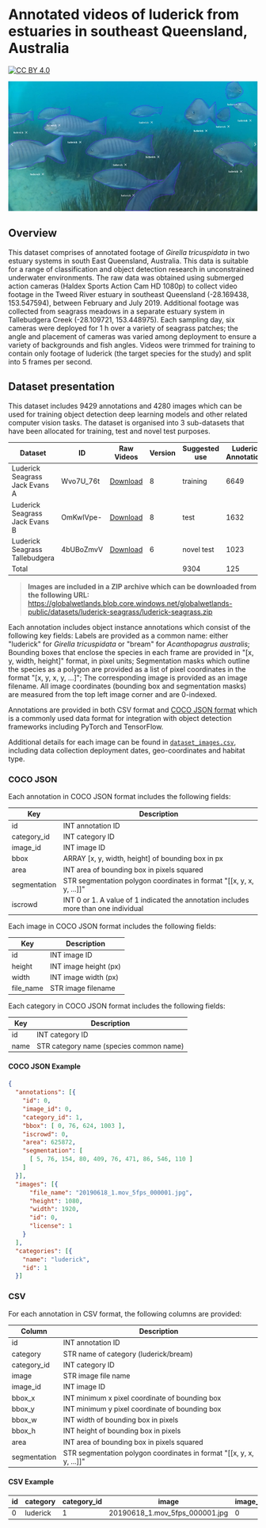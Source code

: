 # Annotated videos of luderick from estuaries in southeast Queensland, Australia

[![CC BY 4.0][cc-by-shield]][cc-by]

[cc-by]: http://creativecommons.org/licenses/by/4.0/
[cc-by-shield]: https://img.shields.io/badge/License-CC%20BY%204.0-lightgrey.svg

![](luderick-example.jpg)

## Overview

This dataset comprises of annotated footage of _Girella tricuspidata_ in two estuary systems in south East Queensland, Australia. This data is suitable for a range of classification and object detection research in unconstrained underwater environments. The raw data was obtained using submerged action cameras (Haldex Sports Action Cam HD 1080p) to collect video footage in the Tweed River estuary in southeast Queensland (-28.169438, 153.547594), between February and July 2019. Additional footage was collected from seagrass meadows in a separate estuary system in Tallebudgera Creek (-28.109721, 153.448975). Each sampling day, six cameras were deployed for 1 h over a variety of seagrass patches; the angle and placement of cameras was varied among deployment to ensure a variety of backgrounds and fish angles. Videos were trimmed for training to contain only footage of luderick (the target species for the study) and split into 5 frames per second.

## Dataset presentation

This dataset includes 9429 annotations and 4280 images which can be used for training object detection deep learning models and other related computer vision tasks. The dataset is organised into 3 sub-datasets that have been allocated for training, test and novel test purposes.

| Dataset                        | ID        | Raw Videos                      | Version | Suggested use | Luderick Annotations | Bream Annotations | Total |
| ------------------------------ | --------- | ------------------------------- | ------- | ------------- | -------------------- | ----------------- | ----- |
| Luderick Seagrass Jack Evans A | Wvo7U_76t | [Download][jack evans a videos] | 8       | training      | 6649                 | 53                | 6702  |
| Luderick Seagrass Jack Evans B | OmKwIVpe- | [Download][jack evans b videos] | 8       | test          | 1632                 | 29                | 1661  |
| Luderick Seagrass Tallebudgera | 4bUBoZmvV | [Download][tallebudgera videos] | 6       | novel test    | 1023                 | 43                | 1066  |
| Total                          |           |                                 |         | 9304          | 125                  | 9429              |

<!-- Video .zip Links -->

[jack evans a videos]: https://globalwetlands.blob.core.windows.net/globalwetlands-public/datasets/luderick-seagrass/videos/Wvo7U_76t.zip
[jack evans b videos]: https://globalwetlands.blob.core.windows.net/globalwetlands-public/datasets/luderick-seagrass/videos/OmKwIVpe-.zip
[tallebudgera videos]: https://globalwetlands.blob.core.windows.net/globalwetlands-public/datasets/luderick-seagrass/videos/4bUBoZmvV.zip

> **Images are included in a ZIP archive which can be downloaded from the following URL:**  
> https://globalwetlands.blob.core.windows.net/globalwetlands-public/datasets/luderick-seagrass/luderick-seagrass.zip

Each annotation includes object instance annotations which consist of the following key fields: Labels are provided as a common name: either "luderick" for _Girella tricuspidata_ or "bream" for _Acanthopagrus australis_; Bounding boxes that enclose the species in each frame are provided in "[x, y, width, height]" format, in pixel units; Segmentation masks which outline the species as a polygon are provided as a list of pixel coordinates in the format "[x, y, x, y, ...]"; The corresponding image is provided as an image filename. All image coordinates (bounding box and segmentation masks) are measured from the top left image corner and are 0-indexed.

Annotations are provided in both CSV format and [COCO JSON format](https://cocodataset.org/#format-data) which is a commonly used data format for integration with object detection frameworks including PyTorch and TensorFlow.

Additional details for each image can be found in [`dataset_images.csv`](dataset_images.csv), including data collection deployment dates, geo-coordinates and habitat type.

### COCO JSON

Each annotation in COCO JSON format includes the following fields:

| Key          | Description                                                                         |
| ------------ | ----------------------------------------------------------------------------------- |
| id           | INT annotation ID                                                                   |
| category_id  | INT category ID                                                                     |
| image_id     | INT image ID                                                                        |
| bbox         | ARRAY [x, y, width, height] of bounding box in px                                   |
| area         | INT area of bounding box in pixels squared                                          |
| segmentation | STR segmentation polygon coordinates in format "[[x, y, x, y, ...]]"                |
| iscrowd      | INT 0 or 1. A value of 1 indicated the annotation includes more than one individual |

Each image in COCO JSON format includes the following fields:

| Key       | Description           |
| --------- | --------------------- |
| id        | INT image ID          |
| height    | INT image height (px) |
| width     | INT image width (px)  |
| file_name | STR image filename    |

Each category in COCO JSON format includes the following fields:

| Key  | Description                             |
| ---- | --------------------------------------- |
| id   | INT category ID                         |
| name | STR category name (species common name) |

#### COCO JSON Example

```json
{
  "annotations": [{
    "id": 0,
    "image_id": 0,
    "category_id": 1,
    "bbox": [ 0, 76, 624, 1003 ],
    "iscrowd": 0,
    "area": 625872,
    "segmentation": [
      [ 5, 76, 154, 80, 409, 76, 471, 86, 546, 110 ]
    ]
  }],
  "images": [{
      "file_name": "20190618_1.mov_5fps_000001.jpg",
      "height": 1080,
      "width": 1920,
      "id": 0,
      "license": 1
    }
  ],
  "categories": [{
    "name": "luderick",
    "id": 1
  }]
```

### CSV

For each annotation in CSV format, the following columns are provided:

| Column       | Description                                                          |
| ------------ | -------------------------------------------------------------------- |
| id           | INT annotation ID                                                    |
| category     | STR name of category (luderick/bream)                                |
| category_id  | INT category ID                                                      |
| image        | STR image file name                                                  |
| image_id     | INT image ID                                                         |
| bbox_x       | INT minimum x pixel coordinate of bounding box                       |
| bbox_y       | INT minimum y pixel coordinate of bounding box                       |
| bbox_w       | INT width of bounding box in pixels                                  |
| bbox_h       | INT height of bounding box in pixels                                 |
| area         | INT area of bounding box in pixels squared                           |
| segmentation | STR segmentation polygon coordinates in format "[[x, y, x, y, ...]]" |

#### CSV Example

| id  | category | category_id | image                          | image_id | bbox_x | bbox_y | bbox_w | bbox_h | area   | segmentation     |
| --- | -------- | ----------- | ------------------------------ | -------- | ------ | ------ | ------ | ------ | ------ | ---------------- |
| 0   | luderick | 1           | 20190618_1.mov_5fps_000001.jpg | 0        | 0      | 76     | 624    | 1003   | 625872 | "[[5, 76, ...]]" |
